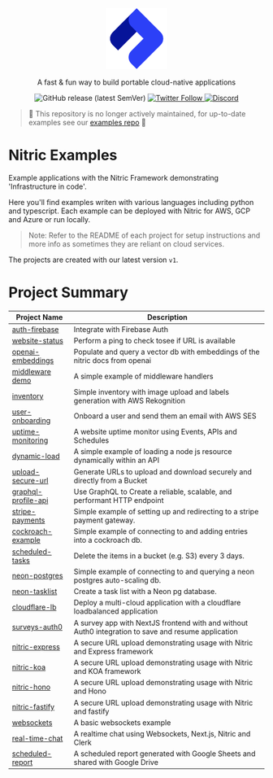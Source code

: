 <p align="center">
  <a href="https://nitric.io">
    <img src="https://raw.githubusercontent.com/nitrictech/nitric/main/docs/assets/nitric-logo.svg" width="120" alt="Nitric Logo"/>
  </a>
</p>

<p align="center">
  A fast & fun way to build portable cloud-native applications
</p>

<p align="center">
  <img alt="GitHub release (latest SemVer)" src="https://img.shields.io/github/v/release/nitrictech/nitric?sort=semver">
  <a href="https://twitter.com/nitric_io">
    <img alt="Twitter Follow" src="https://img.shields.io/twitter/follow/nitric_io?label=Follow&style=social">
  </a>
  <a href="https://nitric.io/chat"><img alt="Discord" src="https://img.shields.io/discord/955259353043173427?label=discord"></a>
</p>

> 🚧 This repository is no longer actively maintained, for up-to-date examples see our [examples repo](https://github.com/nitrictech/examples) 🚧

# Nitric Examples

Example applications with the Nitric Framework demonstrating 'Infrastructure in code'.

Here you'll find examples writen with various languages including python and typescript. Each example can be deployed with Nitric for AWS, GCP and Azure or run locally.

> Note: Refer to the README of each project for setup instructions and more info as sometimes they are reliant on cloud services.

The projects are created with our latest version `v1`.

# Project Summary

| Project Name                                  | Description                                                                                         |
| --------------------------------------------- | --------------------------------------------------------------------------------------------------- |
| [auth-firebase](./auth-firebase/)             | Integrate with Firebase Auth                                                                        |
| [website-status](./website-status/)           | Perform a ping to check tosee if URL is available                                                   |
| [openai-embeddings](./openai-embeddings/)     | Populate and query a vector db with embeddings of the nitric docs from openai                       |
| [middleware demo](./middleware-demo/)         | A simple example of middleware handlers                                                             |
| [inventory](./product-inventory/)             | Simple inventory with image upload and labels generation with AWS Rekognition                       |
| [user-onboarding](./user-onboarding/)         | Onboard a user and send them an email with AWS SES                                                  |
| [uptime-monitoring](./uptime-monitoring/)     | A website uptime monitor using Events, APIs and Schedules                                           |
| [dynamic-load](./dynamic-load/)               | A simple example of loading a node js resource dynamically within an API                            |
| [upload-secure-url](./upload-secure-url/)     | Generate URLs to upload and download securely and directly from a Bucket                            |
| [graphql-profile-api](./profile-api-graphql/) | Use GraphQL to Create a reliable, scalable, and performant HTTP endpoint                            |
| [stripe-payments](./stripe-payments/)         | Simple example of setting up and redirecting to a stripe payment gateway.                           |
| [cockroach-example](./cockroach-example/)     | Simple example of connecting to and adding entries into a cockroach db.                             |
| [scheduled-tasks](./scheduled-tasks/)         | Delete the items in a bucket (e.g. S3) every 3 days.                                                |
| [neon-postgres](./neon/)                      | Simple example of connecting to and querying a neon postgres auto-scaling db.                       |
| [neon-tasklist](./neon-tasklist/)             | Create a task list with a Neon pg database.                                                         |
| [cloudflare-lb](./cloudflare-lb/)             | Deploy a multi-cloud application with a cloudflare loadbalanced application                         |
| [surveys-auth0](./surveys-auth0/)             | A survey app with NextJS frontend with and without Auth0 integration to save and resume application |
| [nitric-express](./nitric-express/)           | A secure URL upload demonstrating usage with Nitric and Express framework                           |
| [nitric-koa](./nitric-koa/)                   | A secure URL upload demonstrating usage with Nitric and KOA framework                               |
| [nitric-hono](./nitric-hono/)                 | A secure URL upload demonstrating usage with Nitric and Hono                                        |
| [nitric-fastify](./nitric-fastify/)           | A secure URL upload demonstrating usage with Nitric and fastify                                     |
| [websockets](./websockets/)                   | A basic websockets example                                                                          |
| [real-time-chat](./realtime-chat-app/)        | A realtime chat using Websockets, Next.js, Nitric and Clerk                                         |
| [scheduled-report](./scheduled-report/)       | A scheduled report generated with Google Sheets and shared with Google Drive                        |
